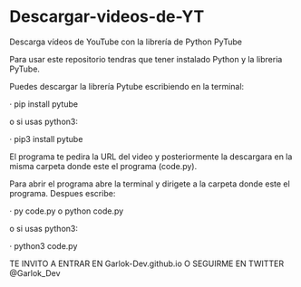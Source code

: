 # Descargar-videos-de-YT
Descarga vídeos de YouTube con la librería de Python PyTube


Para usar este repositorio tendras que tener instalado Python y la libreria PyTube. 

Puedes descargar la librería Pytube escribiendo en la terminal:

  · pip install pytube
 
o si usas python3:

  · pip3 install pytube
  
El  programa te pedira la URL del video y posteriormente la descargara en la misma carpeta donde este el programa (code.py).

Para abrir el programa abre la terminal y dirigete a la carpeta donde este el programa.
Despues escribe:

  · py code.py  o  python code.py
  
o si usas python3:

  · python3 code.py
  
TE INVITO A ENTRAR EN Garlok-Dev.github.io O SEGUIRME EN TWITTER @Garlok_Dev

